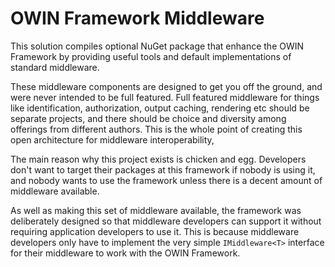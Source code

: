 # OWIN Framework Middleware

This solution compiles optional NuGet package that enhance the OWIN Framework
by providing useful tools and default implementations of standard middleware.

These middleware components are designed to get you off the ground, and were
never intended to be full featured. Full featured middleware for things like
identification, authorization, output caching, rendering etc should be
separate projects, and there should be choice and diversity among offerings
from different authors. This is the whole point of creating this open architecture
for middleware interoperability,

The main reason why this project exists is chicken and egg. Developers don't
want to target their packages at this framework if nobody is using it, and 
nobody wants to use the framework unless there is a decent amount of middleware
available.

As well as making this set of middleware available, the framework was deliberately
designed so that middleware developers can support it without requiring
application developers to use it. This is because middleware developers only
have to implement the very simple `IMiddleware<T>` interface for their middleware
to work with the OWIN Framework.